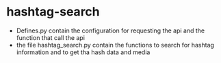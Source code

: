 # hashtag-search

- Defines.py contain the configuration for requesting the api and the function that call the api 
- the file hashtag_search.py contain the functions to search for hashtag information and to get tha hash data and media 
